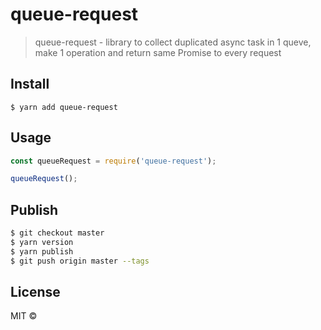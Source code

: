 # queue-request

> queue-request - library to collect duplicated async task in 1 queve, make 1 operation and return same Promise to every request

## Install

```
$ yarn add queue-request

```

## Usage

```js
const queueRequest = require('queue-request');

queueRequest();
```

## Publish

```sh
$ git checkout master
$ yarn version
$ yarn publish
$ git push origin master --tags
```

## License

MIT ©
